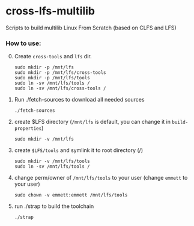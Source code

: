 # cross-lfs-multilib
Scripts to build multilib Linux From Scratch (based on CLFS and LFS)

### How to use:

0. Create `cross-tools` and `lfs` dir.
       
       
       sudo mkdir -p /mnt/lfs
       sudo mkdir -p /mnt/lfs/cross-tools
       sudo mkdir -p /mnt/lfs/tools
       sudo ln -sv /mnt/lfs/tools /
       sudo ln -sv /mnt/lfs/cross-tools /
       

1. Run ./fetch-sources to download all needed sources

       ./fetch-sources
       
2. create $LFS directory (`/mnt/lfs` is default, you can change it in `build-properties`)

       sudo mkdir -v /mnt/lfs

3. create `$LFS/tools` and symlink it to root directory (/)

       sudo mkdir -v /mnt/lfs/tools
       sudo ln -sv /mnt/lfs/tools /

4. change perm/owner of `/mnt/lfs/tools` to your user (change `emmett` to your user)

       sudo chown -v emmett:emmett /mnt/lfs/tools

5. run ./strap to build the toolchain

       ./strap
